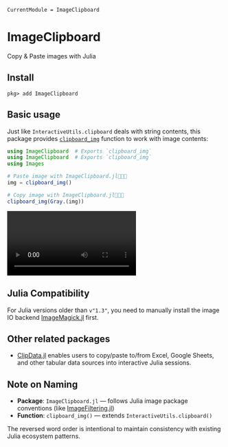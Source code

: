 ```@meta
CurrentModule = ImageClipboard
```

# ImageClipboard

Copy & Paste images with Julia

## Install
```
pkg> add ImageClipboard
```

## Basic usage
Just like `InteractiveUtils.clipboard` deals with string contents, this package provides [`clipboard_img`](@ref) function to work with image contents:

```julia
using ImageClipboard  # Exports `clipboard_img`
using ImageClipboard  # Exports `clipboard_img`
using Images

# Paste image with ImageClipboard.jl🎉🎉🎉
img = clipboard_img()

# Copy image with ImageClipboard.jl🎉🎉🎉
clipboard_img(Gray.(img))
```

![](demo.mp4)

## Julia Compatibility
For Julia versions older than `v"1.3"`, you need to manually install the image IO backend [ImageMagick.jl](https://github.com/JuliaIO/ImageMagick.jl) first.

## Other related packages
* [ClipData.jl](https://pdeffebach.github.io/ClipData.jl/dev/) enables users to copy/paste to/from Excel, Google Sheets, and other tabular data sources into interactive Julia sessions.

## Note on Naming

- **Package**: `ImageClipboard.jl` — follows Julia image package conventions (like [ImageFiltering.jl](https://github.com/JuliaImages/ImageFiltering.jl))
- **Function**: `clipboard_img()` — extends `InteractiveUtils.clipboard()`

The reversed word order is intentional to maintain consistency with existing Julia ecosystem patterns.
